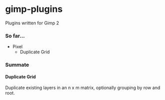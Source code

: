 # gimp-plugins
Plugins written for Gimp 2

### So far...
- Pixel
  - Duplicate Grid

### Summate
#### Duplicate Grid
Duplicate existing layers in an n x m matrix, optionally grouping by row and root.
